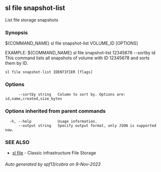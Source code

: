 ## sl file snapshot-list

List file storage snapshots

### Synopsis

${COMMAND_NAME} sl file snapshot-list VOLUME_ID [OPTIONS]

EXAMPLE:
   ${COMMAND_NAME} sl file snapshot-list 12345678 --sortby id 
   This command lists all snapshots of volume with ID 12345678 and sorts them by ID.

```
sl file snapshot-list IDENTIFIER [flags]
```

### Options

```
      --sortby string   Column to sort by. Options are: id,name,created,size_bytes
```

### Options inherited from parent commands

```
  -h, --help            Usage information.
      --output string   Specify output format, only JSON is supported now.
```

### SEE ALSO

* [sl file](sl_file.md)	 - Classic infrastructure File Storage

###### Auto generated by spf13/cobra on 9-Nov-2023
